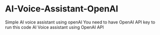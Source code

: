 # AI-Voice-Assistant-OpenAI
Simple AI voice assistant using openAI
You need to have OpenAI API key to run this code
AI Voice assistant using OpenAI API
